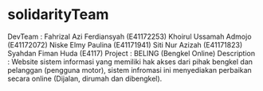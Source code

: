 # solidarityTeam
DevTeam : Fahrizal Azi Ferdiansyah (E41172253)
          Khoirul Ussamah Admojo (E41172072)
          Niske Elmy Paulina (E41171941)
          Siti Nur Azizah (E41171823)
          Syahdan Fiman Huda (E4117)
Project : BELING (Bengkel Online) 
Description : Website sistem informasi yang memiliki hak akses dari pihak bengkel dan pelanggan (pengguna motor), sistem infromasi ini menyediakan perbaikan secara online (Dijalan, dirumah dan dibengkel).
